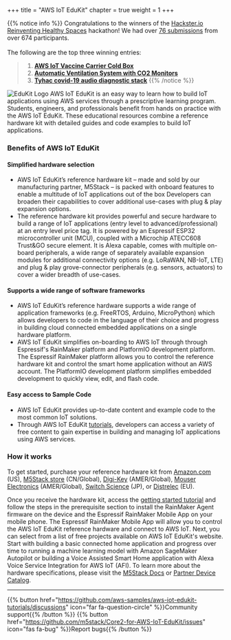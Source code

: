 +++
title = "AWS IoT EduKit"
chapter = true
weight = 1
+++

{{% notice info %}}
Congratulations to the winners of the [Hackster.io Reinventing Healthy Spaces](https://www.hackster.io/contests/Healthy-Spaces-with-AWS) hackathon! We had over [76 submissions](https://www.hackster.io/contests/Healthy-Spaces-with-AWS/submissions#challengeNav) from over 674 participants.<br><br>
The following are the top three winning entries:
> 1. **[AWS IoT Vaccine Carrier Cold Box](https://www.hackster.io/mtrobregado/aws-iot-vaccine-carrier-cold-box-9c7fba)**
> 1. **[Automatic Ventilation System with CO2 Monitors](https://www.hackster.io/stevekasuya/automatic-ventilation-system-with-co2-monitors-b301f8)**
> 1. **[Tyhac covid-19 audio diagnostic stack](https://www.hackster.io/mick20/tyhac-covid-19-audio-diagnostic-stack-9d5455)**
{{% /notice %}}

![EduKit Logo](AWS_IoT_EduKIt_Logo-320px_193px.png)
AWS IoT EduKit is an easy way to learn how to build IoT applications using AWS services through a prescriptive learning program. 
Students, engineers, and professionals benefit from hands on practice with the AWS IoT EduKit. These educational resources combine a reference hardware kit with detailed guides and code examples to build IoT applications.

### Benefits of AWS IoT EduKit
#### Simplified hardware selection
- AWS IoT EduKit’s reference hardware kit – made and sold by our manufacturing partner, M5Stack – is packed with onboard features to enable a multitude of IoT applications out of the box Developers can broaden their capabilities to cover additional use-cases with plug & play expansion options.
- The reference hardware kit provides powerful and secure hardware to build a range of IoT applications (entry level to advanced/professional) at an entry level price tag. It is powered by an Espressif ESP32 microcontroller unit (MCU), coupled with a Microchip ATECC608 Trust&GO secure element. It is Alexa capable, comes with multiple on-board peripherals, a wide range of separately available expansion modules for additional connectivity options (e.g. LoRaWAN, NB-IoT, LTE) and plug & play grove-connector peripherals (e.g. sensors, actuators) to cover a wider breadth of use-cases.

#### Supports a wide range of software frameworks
- AWS IoT EduKit’s reference hardware supports a wide range of application frameworks (e.g. FreeRTOS, Arduino, MicroPython) which allows developers to code in the language of their choice and progress in building cloud connected embedded applications on a single hardware platform.
- AWS IoT EduKit simplifies on-boarding to AWS IoT through through Espressif's RainMaker platform and PlatformIO development platform. The Espressif RainMaker platform allows you to control the reference hardware kit and control the smart home application without an AWS account. The PlatformIO development platform simplifies embedded development to quickly view, edit, and flash code.

#### Easy access to Sample Code
- AWS IoT EduKit provides up-to-date content and example code to the most common IoT solutions.
- Through AWS IoT EduKit [tutorials](https://edukit.workshop.aws/en/getting-started.html), developers can access a variety of free content to gain expertise in building and managing IoT applications using AWS services.

### How it works
To get started, purchase your reference hardware kit from [Amazon.com](https://www.amazon.com/dp/B08VGRZYJR/) (US), [M5Stack store](https://m5stack.com/products/m5stack-core2-esp32-iot-development-kit-for-aws-iot-edukit) (CN/Global), [Digi-Key](https://www.digikey.com/en/products/detail/m5stack-technology-co-ltd/K010-AWS/13562927) (AMER/Global), [Mouser Electronics](https://www.mouser.com/ProductDetail/M5Stack/K010-AWS?qs=%2Fha2pyFaduh2vnlTOLWOXVDYhV94RvwKuua4BUEreQw%3D) (AMER/Global), [Switch Science](https://www.switch-science.com/catalog/6784/) (JP), or [Distrelec](https://www.distrelec.biz/en/esp32-m5core2-iot-development-kit-for-aws-iot-edukit-m5stack-k010-aws/p/30196462) (EU).

Once you receive the hardware kit, access the [getting started tutorial](https://edukit.workshop.aws/en/getting-started.html) and follow the steps in the prerequisite section to install the RainMaker Agent firmware on the device and the Espressif RainMaker Mobile App on your mobile phone. The Espressif RainMaker Mobile App will allow you to control the AWS IoT EduKit reference hardware and connect to AWS IoT. Next, you can select from a list of free projects available on AWS IoT EduKit's website. Start with building a basic connected home application and progress over time to running a machine learning model with Amazon SageMaker Autopilot or building a Voice Assisted Smart Home application with Alexa Voice Service Integration for AWS IoT (AFI). To learn more about the hardware specifications, please visit the [M5Stack Docs](https://docs.m5stack.com/#/en/core/core2_for_aws) or [Partner Device Catalog](https://devices.amazonaws.com/detail/a3G0h000007djMLEAY).

---
{{% button href="https://github.com/aws-samples/aws-iot-edukit-tutorials/discussions" icon="far fa-question-circle" %}}Community support{{% /button %}} {{% button href="https://github.com/m5stack/Core2-for-AWS-IoT-EduKit/issues" icon="fas fa-bug" %}}Report bugs{{% /button %}}